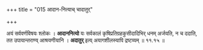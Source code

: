 +++
title = "015 आदान-नित्याच् चादातुर्"

+++


अयं सर्ववर्णविषयः श्लोकः । **आदाननित्यो** यः सर्वकालं कृषिप्रतिग्रहकुसीदादिभिर् धनम् अर्जयति, न च ददाति, तत उपायान्तराण्य् आश्रयणीयानि । **अदातुर्** इत्य् अयागशीलस्यापि द्रष्टव्यम् ॥ ११.१५ ॥